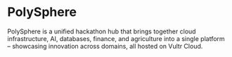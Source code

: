 # PolySphere
 PolySphere is a unified hackathon hub that brings together cloud infrastructure, AI, databases, finance, and agriculture into a single platform – showcasing innovation across domains, all hosted on Vultr Cloud.

